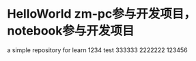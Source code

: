 # HelloWorld zm-pc参与开发项目，notebook参与开发项目
a simple repository for learn
1234 test
333333 2222222
123456